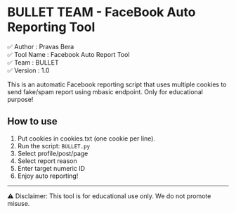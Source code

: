 # BULLET TEAM - FaceBook Auto Reporting Tool

✅ Author : Pravas Bera  
✅ Tool Name : Facebook Auto Report Tool  
✅ Team : BULLET  
✅ Version : 1.0  

This is an automatic Facebook reporting script that uses multiple cookies to send fake/spam report using mbasic endpoint. Only for educational purpose!

## How to use
1. Put cookies in cookies.txt (one cookie per line).
2. Run the script: `BULLET.py`
3. Select profile/post/page
4. Select report reason
5. Enter target numeric ID
6. Enjoy auto reporting!

---

⚠️ Disclaimer: This tool is for educational use only. We do not promote misuse.
